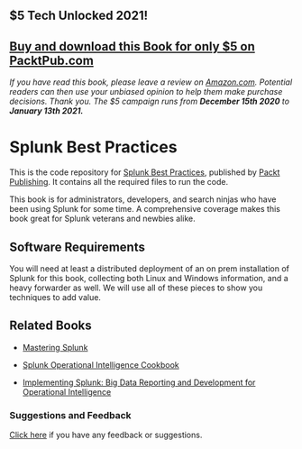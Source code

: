 ## $5 Tech Unlocked 2021!
[Buy and download this Book for only $5 on PacktPub.com](https://www.packtpub.com/product/splunk-best-practices/9781785281396)
-----
*If you have read this book, please leave a review on [Amazon.com](https://www.amazon.com/gp/product/1785281399).     Potential readers can then use your unbiased opinion to help them make purchase decisions. Thank you. The $5 campaign         runs from __December 15th 2020__ to __January 13th 2021.__*

# Splunk Best Practices


This is the code repository for [Splunk Best Practices](https://www.packtpub.com/big-data-and-business-intelligence/splunk-best-practices?utm_source=github&utm_medium=repository&utm_campaign=9781785281396), published by [Packt Publishing](https://www.packtpub.com/). It contains all the required files to run the code.


This book is for administrators, developers, and search ninjas who have been using Splunk for some time. A comprehensive coverage makes this book great for Splunk veterans and newbies alike.
 
## Software Requirements
You will need at least a distributed deployment of an on prem installation of Splunk for this book, collecting both Linux and Windows information, and a heavy forwarder as well. We will use all of these pieces to show you techniques to add value.


## Related Books

* [Mastering Splunk](https://www.packtpub.com/big-data-and-business-intelligence/mastering-splunk?utm_source=github&utm_medium=repository&utm_campaign=9781782173830)

* [Splunk Operational Intelligence Cookbook](https://www.packtpub.com/big-data-and-business-intelligence/splunk-operational-intelligence-cookbook?utm_source=github&utm_medium=repository&utm_campaign=9781849697842)

* [Implementing Splunk: Big Data Reporting and Development for Operational Intelligence](https://www.packtpub.com/big-data-and-business-intelligence/implementing-splunk-big-data-reporting-and-development-operationa?utm_source=github&utm_medium=repository&utm_campaign=9781849693288)

### Suggestions and Feedback
 [Click here](https://docs.google.com/forms/d/e/1FAIpQLSe5qwunkGf6PUvzPirPDtuy1Du5Rlzew23UBp2S-P3wB-GcwQ/viewform) if you have any feedback or suggestions.
